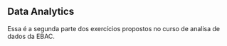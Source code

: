 ## **Data Analytics**

Essa é a segunda parte dos exercícios propostos no curso de analisa de dados da EBAC. 
